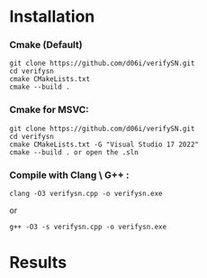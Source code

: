 # **Installation**

### Cmake (Default)
````
git clone https://github.com/d06i/verifySN.git
cd verifysn
cmake CMakeLists.txt
cmake --build .
````
### Cmake for MSVC:
````
git clone https://github.com/d06i/verifySN.git
cd verifysn
cmake CMakeLists.txt -G "Visual Studio 17 2022"
cmake --build . or open the .sln
````
### Compile with Clang \ G++ : 
````
clang -O3 verifysn.cpp -o verifysn.exe
````
or
````
g++ -O3 -s verifysn.cpp -o verifysn.exe
````

# Results
